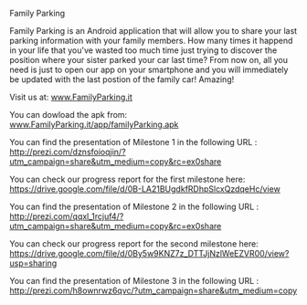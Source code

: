 Family Parking

Family Parking is an Android application that will allow you to share your last parking information with your family members.
How many times it happend in your life that you've wasted too much time just trying to discover the position where your sister parked your car last time? 
From now on, all you need is just to open our app on your smartphone and you will immediately be updated with the last postion of the family car! Amazing!

Visit us at:
www.FamilyParking.it

You can dowload the apk from:
www.FamilyParking.it/app/familyParking.apk

You can find the presentation of Milestone 1 in the following URL : 
http://prezi.com/dznsfoioqjin/?utm_campaign=share&utm_medium=copy&rc=ex0share

You can check  our progress report for the first milestone here:
https://drive.google.com/file/d/0B-LA21BUgdkfRDhpSlcxQzdqeHc/view

You can find the presentation of Milestone 2 in the following URL : 
http://prezi.com/qqxl_1rcjuf4/?utm_campaign=share&utm_medium=copy&rc=ex0share

You can check  our progress report for the second  milestone here:
https://drive.google.com/file/d/0By5w9KNZ7z_DTTJjNzlWeEZVR00/view?usp=sharing

You can find the presentation of Milestone 3 in the following URL :
http://prezi.com/h8ownrwz6qvc/?utm_campaign=share&utm_medium=copy
